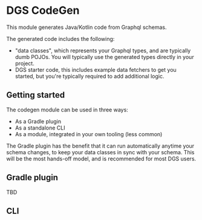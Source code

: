 DGS CodeGen
===

This module generates Java/Kotlin code from Graphql schemas.

The generated code includes the following:

* "data classes", which represents your Graphql types, and are typically dumb POJOs. You will typically use the generated types directly in your project.
* DGS starter code, this includes example data fetchers to get you started, but you're typically required to add additional logic. 

Getting started
---

The codegen module can be used in three ways:

* As a Gradle plugin
* As a standalone CLI
* As a module, integrated in your own tooling (less common)

The Gradle plugin has the benefit that it can run automatically anytime your schema changes, to keep your data classes in sync with your schema.
This will be the most hands-off model, and is recommended for most DGS users.

Gradle plugin
----

TBD

CLI
---

